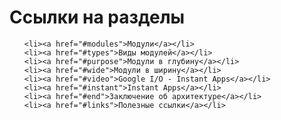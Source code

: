 <!-- .slide: class="center-horizontal" -->

# Ссылки на разделы

<ul class="table-of-content">

    <li><a href="#modules">Модули</a></li>
    <li><a href="#types">Виды модулей</a></li>
    <li><a href="#purpose">Модули в глубину</a></li>
    <li><a href="#wide">Модули в ширину</a></li>
    <li><a href="#video">Google I/O - Instant Apps</a></li>
    <li><a href="#instant">Instant Apps</a></li>
    <li><a href="#end">Заключение об архитектуре</a></li>
    <li><a href="#links">Полезные ссылки</a></li>

</ul>
